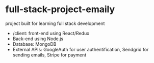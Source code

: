 # full-stack-project-emaily
project built for learning full stack development

 - /client: front-end using React/Redux
 - Back-end using Node.js
 - Database: MongoDB
 - External APIs: GoogleAuth for user authentification, Sendgrid for sending emails, Stripe
 for payment
